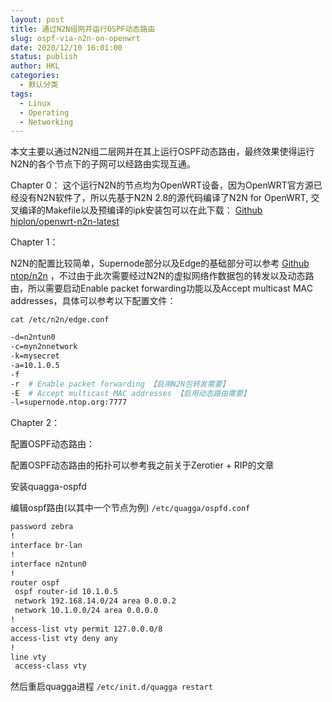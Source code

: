 ```yaml
---
layout: post
title: 通过N2N组网并运行OSPF动态路由
slug: ospf-via-n2n-on-openwrt
date: 2020/12/10 16:01:00
status: publish
author: HKL
categories: 
  - 默认分类
tags: 
  - Linux
  - Operating
  - Networking
---
```


本文主要以通过N2N组二层网并在其上运行OSPF动态路由，最终效果使得运行N2N的各个节点下的子网可以经路由实现互通。

Chapter 0：
这个运行N2N的节点均为OpenWRT设备，因为OpenWRT官方源已经没有N2N软件了，所以先基于N2N 2.8的源代码编译了N2N for OpenWRT, 交叉编译的Makefile以及预编译的ipk安装包可以在此下载： [Github hiplon/openwrt-n2n-latest](https://github.com/hiplon/openwrt-n2n-latest)


Chapter 1：

N2N的配置比较简单，Supernode部分以及Edge的基础部分可以参考 [Github ntop/n2n](https://github.com/ntop/n2n) ，不过由于此次需要经过N2N的虚拟网络作数据包的转发以及动态路由，所以需要启动Enable packet forwarding功能以及Accept multicast MAC addresses，具体可以参考以下配置文件：


<!--more-->

`cat /etc/n2n/edge.conf`
```bash
-d=n2ntun0
-c=myn2nnetwork
-k=mysecret
-a=10.1.0.5
-f  
-r  # Enable packet forwarding 【启用N2N包转发需要】
-E  # Accept multicast MAC addresses 【启用动态路由需要】
-l=supernode.ntop.org:7777
```

Chapter 2：

配置OSPF动态路由：

配置OSPF动态路由的拓扑可以参考我之前关于Zerotier + RIP的文章 

安装quagga-ospfd

编辑ospf路由(以其中一个节点为例)
`/etc/quagga/ospfd.conf`
```bash
password zebra
!
interface br-lan
!
interface n2ntun0
!
router ospf
 ospf router-id 10.1.0.5
 network 192.168.14.0/24 area 0.0.0.2
 network 10.1.0.0/24 area 0.0.0.0
!
access-list vty permit 127.0.0.0/8
access-list vty deny any
!
line vty
 access-class vty
```

然后重启quagga进程
`/etc/init.d/quagga restart`


